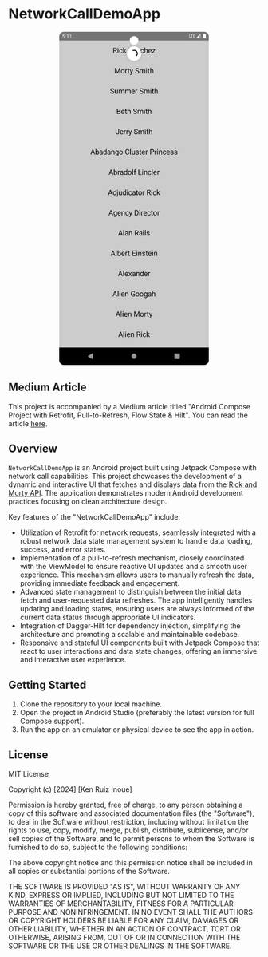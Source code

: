 # NetworkCallDemoApp

<p align="center">
  <img src="./screenshot.png" width="300" />
</p>

## Medium Article

This project is accompanied by a Medium article titled "Android Compose Project with Retrofit, Pull-to-Refresh, Flow State & Hilt". You can read the article [here](https://medium.com/deuk/master-network-calls-and-modern-ui-in-android-compose-guide-to-the-networkcalldemoapp-4b59f80e1216).

## Overview

`NetworkCallDemoApp` is an Android project built using Jetpack Compose with network call capabilities. This project showcases the development of a dynamic and interactive UI that fetches and displays data from the [Rick and Morty API](https://rickandmortyapi.com/). The application demonstrates modern Android development practices focusing on clean architecture design.

Key features of the "NetworkCallDemoApp" include:

- Utilization of Retrofit for network requests, seamlessly integrated with a robust network data state management system to handle data loading, success, and error states.
- Implementation of a pull-to-refresh mechanism, closely coordinated with the ViewModel to ensure reactive UI updates and a smooth user experience. This mechanism allows users to manually refresh the data, providing immediate feedback and engagement.
- Advanced state management to distinguish between the initial data fetch and user-requested data refreshes. The app intelligently handles updating and loading states, ensuring users are always informed of the current data status through appropriate UI indicators.
- Integration of Dagger-Hilt for dependency injection, simplifying the architecture and promoting a scalable and maintainable codebase.
- Responsive and stateful UI components built with Jetpack Compose that react to user interactions and data state changes, offering an immersive and interactive user experience.

## Getting Started

1. Clone the repository to your local machine.
2. Open the project in Android Studio (preferably the latest version for full Compose support).
3. Run the app on an emulator or physical device to see the app in action.

## License

MIT License

Copyright (c) [2024] [Ken Ruiz Inoue]

Permission is hereby granted, free of charge, to any person obtaining a copy of this software and associated documentation files (the "Software"), to deal in the Software without restriction, including without limitation the rights to use, copy, modify, merge, publish, distribute, sublicense, and/or sell copies of the Software, and to permit persons to whom the Software is furnished to do so, subject to the following conditions:

The above copyright notice and this permission notice shall be included in all copies or substantial portions of the Software.

THE SOFTWARE IS PROVIDED "AS IS", WITHOUT WARRANTY OF ANY KIND, EXPRESS OR IMPLIED, INCLUDING BUT NOT LIMITED TO THE WARRANTIES OF MERCHANTABILITY, FITNESS FOR A PARTICULAR PURPOSE AND NONINFRINGEMENT. IN NO EVENT SHALL THE AUTHORS OR COPYRIGHT HOLDERS BE LIABLE FOR ANY CLAIM, DAMAGES OR OTHER LIABILITY, WHETHER IN AN ACTION OF CONTRACT, TORT OR OTHERWISE, ARISING FROM, OUT OF OR IN CONNECTION WITH THE SOFTWARE OR THE USE OR OTHER DEALINGS IN THE SOFTWARE.
